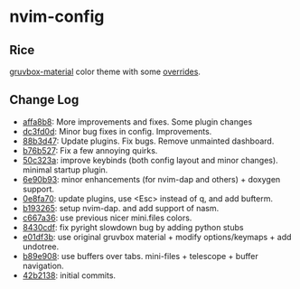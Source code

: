 # nvim-config

## Rice
[gruvbox-material](https://github.com/sainnhe/gruvbox-material) color theme with some [overrides](https://github.com/abxh/nvim-config/blob/5e75227c09713d9385ce3f4fe48c930459040592/lua/plugins/init.lua#L20-L23).

## Change Log
- [affa8b8](https://github.com/abxh/nvim-config/tree/affa8b84f97e0fe9406e9cb71575bd1c560db9fd): More improvements and fixes. Some plugin changes
- [dc3fd0d](https://github.com/abxh/nvim-config/tree/dc3fd0dab399424c108cab6ccca91a81c36cbe14): Minor bug fixes in config. Improvements.
- [88b3d47](https://github.com/abxh/nvim-config/tree/88b3d47561698dc42f6679b07bb2a9d1903d34a3): Update plugins. Fix bugs. Remove unmainted dashboard.
- [b76b527](https://github.com/abxh/nvim-config/tree/b76b52704243a5109f72848733405735e51bee1e): Fix a few annoying quirks.
- [50c323a](https://github.com/abxh/nvim-config/tree/50c323afdde0981f99f0cc28f73220eafd285a7b): improve keybinds (both config layout and minor changes). minimal startup plugin.
- [6e90b93](https://github.com/abxh/nvim-config/tree/6e90b9389d86381c44c054dfb21cee87b39b6314): minor enhancements (for nvim-dap and others) + doxygen support.
- [0e8fa70](https://github.com/abxh/nvim-config/tree/0e8fa70a71ab866897616e90d0f19fc351ebe9f5): update plugins, use \<Esc\> instead of q, and add bufterm.
- [b193265](https://github.com/abxh/nvim-config/tree/b1932657693273b20ceffd80398309235a5492a6): setup nvim-dap. and add support of nasm.
- [c667a36](https://github.com/abxh/nvim-config/tree/c667a362a36c80cd9c950e89f6c6102cc9da47f6): use previous nicer mini.files colors.
- [8430cdf](https://github.com/abxh/nvim-config/tree/8430cdf5c3f883885c720c87b75275dc99f43b1c): fix pyright slowdown bug by adding python stubs
- [e01df3b](https://github.com/abxh/nvim-config/tree/e01df3b1192b3e4fa2932146e8015661ca7989fd): use original gruvbox material + modify options/keymaps + add undotree.
- [b89e908](https://github.com/abxh/nvim-config/tree/b89e9086cefca717abbc081fbbe1a76ed6b31040): use buffers over tabs. mini-files + telescope + buffer navigation.
- [42b2138](https://github.com/abxh/nvim-config/tree/42b21380de533658d178dacb89372001a845dd7a): initial commits.
